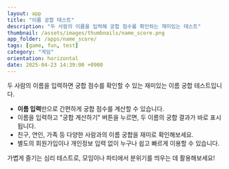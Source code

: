 ```yaml
---
layout: app
title: "이름 궁합 테스트"
description: "두 사람의 이름을 입력해 궁합 점수를 확인하는 재미있는 테스트"
thumbnail: /assets/images/thumbnails/name_score.png
app_folder: /apps/name_score/
tags: [game, fun, test]
category: "게임"
orientation: horizontal
date: 2025-04-23 14:39:00 +0900
---
```


두 사람의 이름을 입력하면 궁합 점수를 확인할 수 있는 재미있는 이름 궁합 테스트입니다.

- **이름 입력**만으로 간편하게 궁합 점수를 계산할 수 있습니다.
- 이름을 입력하고 "궁합 계산하기" 버튼을 누르면, 두 이름의 궁합 결과가 바로 표시됩니다.
- 친구, 연인, 가족 등 다양한 사람과의 이름 궁합을 재미로 확인해보세요.
- 별도의 회원가입이나 개인정보 입력 없이 누구나 쉽고 빠르게 이용할 수 있습니다.

가볍게 즐기는 심리 테스트로, 모임이나 파티에서 분위기를 띄우는 데 활용해보세요!
